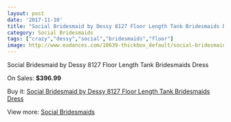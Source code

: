 ```yaml
---
layout: post
date: '2017-11-10'
title: "Social Bridesmaid by Dessy 8127 Floor Length Tank Bridesmaids Dress"
category: Social Bridesmaids
tags: ["crazy","dessy","social","bridesmaids","floor"]
image: http://www.eudances.com/18639-thickbox_default/social-bridesmaid-by-dessy-8127-floor-length-tank-bridesmaids-dress.jpg
---
```

Social Bridesmaid by Dessy 8127 Floor Length Tank Bridesmaids Dress

On Sales: **$396.99**
<a href="https://www.eudances.com/en/social-bridesmaids/5536-social-bridesmaid-by-dessy-8127-floor-length-tank-bridesmaids-dress.html"><amp-img layout="responsive" width="600" height="600" src="//www.eudances.com/18639-thickbox_default/social-bridesmaid-by-dessy-8127-floor-length-tank-bridesmaids-dress.jpg" alt="Social Bridesmaid by Dessy 8127 Floor Length Tank Bridesmaids Dress 0" /></a>
<a href="https://www.eudances.com/en/social-bridesmaids/5536-social-bridesmaid-by-dessy-8127-floor-length-tank-bridesmaids-dress.html"><amp-img layout="responsive" width="600" height="600" src="//www.eudances.com/18640-thickbox_default/social-bridesmaid-by-dessy-8127-floor-length-tank-bridesmaids-dress.jpg" alt="Social Bridesmaid by Dessy 8127 Floor Length Tank Bridesmaids Dress 1" /></a>

Buy it: [Social Bridesmaid by Dessy 8127 Floor Length Tank Bridesmaids Dress](https://www.eudances.com/en/social-bridesmaids/5536-social-bridesmaid-by-dessy-8127-floor-length-tank-bridesmaids-dress.html "Social Bridesmaid by Dessy 8127 Floor Length Tank Bridesmaids Dress")

View more: [Social Bridesmaids](https://www.eudances.com/en/66-Social-Bridesmaids "Social Bridesmaids")